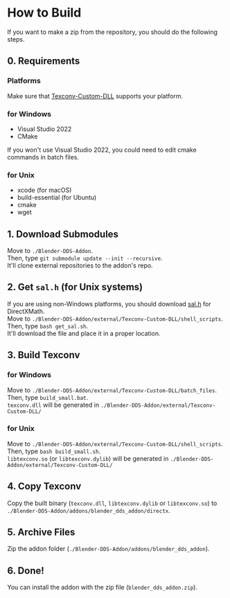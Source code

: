 # How to Build

If you want to make a zip from the repository, you should do the following steps.

## 0. Requirements

### Platforms

Make sure that [Texconv-Custom-DLL](https://github.com/matyalatte/Texconv-Custom-DLL#platform) supports your platform.  

### for Windows

- Visual Studio 2022
- CMake

If you won't use Visual Studio 2022, you could need to edit cmake commands in batch files.

### for Unix

- xcode (for macOS)
- build-essential (for Ubuntu)
- cmake
- wget

## 1. Download Submodules

Move to `./Blender-DDS-Addon`.  
Then, type `git submodule update --init --recursive`.  
It'll clone external repositories to the addon's repo.

## 2. Get `sal.h` (for Unix systems)

If you are using non-Windows platforms, you should download [sal.h](https://github.com/dotnet/corert/blob/master/src/Native/inc/unix/sal.h)
for DirectXMath.  
Move to `./Blender-DDS-Addon/external/Texconv-Custom-DLL/shell_scripts`.  
Then, type `bash get_sal.sh`.  
It'll download the file and place it in a proper location.  

## 3. Build Texconv

### for Windows

Move to `./Blender-DDS-Addon/external/Texconv-Custom-DLL/batch_files`.  
Then, type `build_small.bat`.  
`texconv.dll` will be generated in `./Blender-DDS-Addon/external/Texconv-Custom-DLL/`  

### for Unix

Move to `./Blender-DDS-Addon/external/Texconv-Custom-DLL/shell_scripts`.  
Then, type `bash build_small.sh`.  
`libtexconv.so` (or `libtexconv.dylib`) will be generated in `./Blender-DDS-Addon/external/Texconv-Custom-DLL/`  

## 4. Copy Texconv

Copy the built binary (`texconv.dll`, `libtexconv.dylib` or `libtexconv.so`) to `./Blender-DDS-Addon/addons/blender_dds_addon/directx`.  

## 5. Archive Files

Zip the addon folder (`./Blender-DDS-Addon/addons/blender_dds_addon`).  

## 6. Done!

You can install the addon with the zip file (`blender_dds_addon.zip`).  
